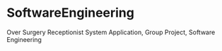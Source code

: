 # SoftwareEngineering
Over Surgery Receptionist System Application, Group Project, Software Engineering
